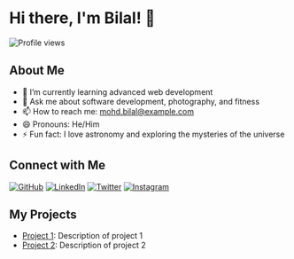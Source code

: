 # Hi there, I'm Bilal! 👋

![Profile views](https://gpvc.arturio.dev/mohdbilal)

## About Me
- 🌱 I’m currently learning advanced web development
- 💬 Ask me about software development, photography, and fitness
- 📫 How to reach me: [mohd.bilal@example.com](mailto:mohd.bilal@example.com)
- 😄 Pronouns: He/Him
- ⚡ Fun fact: I love astronomy and exploring the mysteries of the universe

## Connect with Me

[![GitHub](https://img.shields.io/badge/-GitHub-181717?style=flat&logo=github)](https://github.com/mohdbilal)
[![LinkedIn](https://img.shields.io/badge/-LinkedIn-0077B5?style=flat&logo=linkedin&logoColor=white)](https://linkedin.com/in/mohdbilal)
[![Twitter](https://img.shields.io/badge/-Twitter-1DA1F2?style=flat&logo=twitter&logoColor=white)](https://twitter.com/mohdbilal)
[![Instagram](https://img.shields.io/badge/-Instagram-E4405F?style=flat&logo=instagram&logoColor=white)](https://instagram.com/mohd.bilal__)

## My Projects

- [Project 1](https://github.com/mohdbilal/project1): Description of project 1
- [Project 2](https://github.com/mohdbilal/project2): Description of project 2
